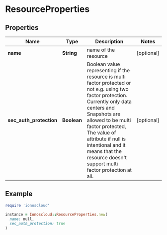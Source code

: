 # ResourceProperties

## Properties

| Name | Type | Description | Notes |
| ---- | ---- | ----------- | ----- |
| **name** | **String** | name of the resource | [optional] |
| **sec_auth_protection** | **Boolean** | Boolean value representing if the resource is multi factor protected or not e.g. using two factor protection. Currently only data centers and Snapshots are allowed to be multi factor protected, The value of attribute if null is intentional and it means that the resource doesn&#39;t support multi factor protection at all. | [optional] |

## Example

```ruby
require 'ionoscloud'

instance = Ionoscloud::ResourceProperties.new(
  name: null,
  sec_auth_protection: true
)
```

